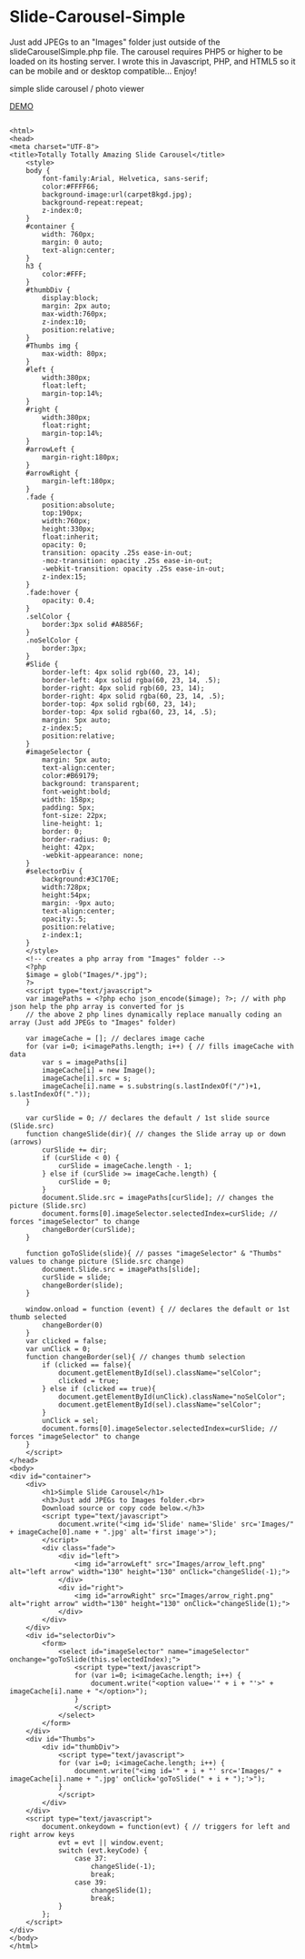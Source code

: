 Slide-Carousel-Simple
=====================

Just add JPEGs to an "Images" folder just outside of the slideCarouselSimple.php file. The carousel requires PHP5 or higher to be loaded on its hosting server. I wrote this in Javascript, PHP, and HTML5 so it can be mobile and or desktop compatible... Enjoy!

simple slide carousel / photo viewer

<a href="http://www.totallytotallyamazing.com/?doaction=code1" target="_blank">DEMO</a>

<link rel="stylesheet" href="http://yandex.st/highlightjs/8.0/styles/default.min.css">
<script src="http://yandex.st/highlightjs/8.0/highlight.min.js"></script>

<script>hljs.initHighlightingOnLoad();</script>

<pre><code>
&lt;html&gt;
&lt;head&gt;
&lt;meta charset="UTF-8"&gt;
&lt;title&gt;Totally Totally Amazing Slide Carousel&lt;/title&gt;
	&lt;style&gt;
	body {
		font-family:Arial, Helvetica, sans-serif;
		color:#FFFF66;
		background-image:url(carpetBkgd.jpg);
		background-repeat:repeat;
		z-index:0;
	}
	#container {
		width: 760px;
    	margin: 0 auto;
		text-align:center;
	}
	h3 {
		color:#FFF;
	}
	#thumbDiv {
		display:block;
		margin: 2px auto;
		max-width:760px;
		z-index:10;
		position:relative;
	}
	#Thumbs img { 
		max-width: 80px;
	}
	#left {
		width:380px;
		float:left;
		margin-top:14%;
	}
	#right {
		width:380px;
		float:right;
		margin-top:14%;
	}
	#arrowLeft {
		margin-right:180px;
	}
	#arrowRight {
		margin-left:180px;
	}
	.fade {
		position:absolute;
		top:190px;
		width:760px;
		height:330px;
		float:inherit;
		opacity: 0;
		transition: opacity .25s ease-in-out;
		-moz-transition: opacity .25s ease-in-out;
		-webkit-transition: opacity .25s ease-in-out;
		z-index:15;
	}
	.fade:hover {
		opacity: 0.4;
	}
	.selColor {
		border:3px solid #A8856F;
	}
	.noSelColor {
		border:3px;
	}
	#Slide {
		border-left: 4px solid rgb(60, 23, 14);
		border-left: 4px solid rgba(60, 23, 14, .5);
		border-right: 4px solid rgb(60, 23, 14);
		border-right: 4px solid rgba(60, 23, 14, .5);
		border-top: 4px solid rgb(60, 23, 14);
		border-top: 4px solid rgba(60, 23, 14, .5);
		margin: 5px auto;
		z-index:5;
		position:relative;
	}
	#imageSelector {
		margin: 5px auto;
		text-align:center;
		color:#B69179;
		background: transparent;
		font-weight:bold;
		width: 158px;
		padding: 5px;
		font-size: 22px;
		line-height: 1;
		border: 0;
		border-radius: 0;
		height: 42px;
		-webkit-appearance: none;
	}
	#selectorDiv {
		background:#3C170E;
		width:728px;
		height:54px;
		margin: -9px auto;
		text-align:center;
		opacity:.5;
		position:relative;
		z-index:1;
	}
	&lt;/style&gt;
	&lt;!-- creates a php array from "Images" folder --&gt;
	&lt;?php
	$image = glob("Images/*.jpg");
	?&gt;
	&lt;script type="text/javascript"&gt;
	var imagePaths = &lt;?php echo json_encode($image); ?&gt;; // with php json help the php array is converted for js
	// the above 2 php lines dynamically replace manually coding an array (Just add JPEGs to "Images" folder)
	
	var imageCache = []; // declares image cache
	for (var i=0; i&lt;imagePaths.length; i++) { // fills imageCache with data
		var s = imagePaths[i]
		imageCache[i] = new Image();
		imageCache[i].src = s;
		imageCache[i].name = s.substring(s.lastIndexOf("/")+1, s.lastIndexOf("."));
	}
    
	var curSlide = 0; // declares the default / 1st slide source (Slide.src)
	function changeSlide(dir){ // changes the Slide array up or down (arrows)
		curSlide += dir;
		if (curSlide &lt; 0) {
			curSlide = imageCache.length - 1;
		} else if (curSlide &gt;= imageCache.length) {
			curSlide = 0;
		}
		document.Slide.src = imagePaths[curSlide]; // changes the picture (Slide.src)
		document.forms[0].imageSelector.selectedIndex=curSlide; // forces "imageSelector" to change
		changeBorder(curSlide);
	}
    
	function goToSlide(slide){ // passes "imageSelector" & "Thumbs" values to change picture (Slide.src change)
		document.Slide.src = imagePaths[slide];
		curSlide = slide;
		changeBorder(slide);
	}
	
	window.onload = function (event) { // declares the default or 1st thumb selected
		changeBorder(0)
	}
	var clicked = false;
	var unClick = 0;
	function changeBorder(sel){ // changes thumb selection
		if (clicked == false){
			document.getElementById(sel).className="selColor";
			clicked = true;
		} else if (clicked == true){
			document.getElementById(unClick).className="noSelColor";
			document.getElementById(sel).className="selColor";
		}
		unClick = sel;
		document.forms[0].imageSelector.selectedIndex=curSlide; // forces "imageSelector" to change
	}
	&lt;/script&gt;
&lt;/head&gt;
&lt;body&gt;
&lt;div id="container"&gt;
	&lt;div&gt;
		&lt;h1&gt;Simple Slide Carousel&lt;/h1&gt;
		&lt;h3&gt;Just add JPEGs to Images folder.&lt;br&gt;
		Download source or copy code below.&lt;/h3&gt;
		&lt;script type="text/javascript"&gt;
			document.write("&lt;img id='Slide' name='Slide' src='Images/" + imageCache[0].name + ".jpg' alt='first image'&gt;");
		&lt;/script&gt;
		&lt;div class="fade"&gt;
			&lt;div id="left"&gt;
				&lt;img id="arrowLeft" src="Images/arrow_left.png" alt="left arrow" width="130" height="130" onClick="changeSlide(-1);"&gt;
			&lt;/div&gt;
			&lt;div id="right"&gt;
				&lt;img id="arrowRight" src="Images/arrow_right.png" alt="right arrow" width="130" height="130" onClick="changeSlide(1);"&gt;
			&lt;/div&gt;
		&lt;/div&gt;
	&lt;/div&gt;
	&lt;div id="selectorDiv"&gt;
		&lt;form&gt;
			&lt;select id="imageSelector" name="imageSelector" onchange="goToSlide(this.selectedIndex);"&gt;
				&lt;script type="text/javascript"&gt;
				for (var i=0; i&lt;imageCache.length; i++) {
					document.write("&lt;option value='" + i + "'&gt;" + imageCache[i].name + "&lt;/option&gt;");
				}
				&lt;/script&gt;
			&lt;/select&gt;
		&lt;/form&gt;
	&lt;/div&gt;
	&lt;div id="Thumbs"&gt;
		&lt;div id="thumbDiv"&gt;
			&lt;script type="text/javascript"&gt;
			for (var i=0; i&lt;imageCache.length; i++) {
				document.write("&lt;img id='" + i + "' src='Images/" + imageCache[i].name + ".jpg' onClick='goToSlide(" + i + ");'&gt;");
			}
			&lt;/script&gt;
		&lt;/div&gt;
	&lt;/div&gt;
	&lt;script type="text/javascript"&gt;
		document.onkeydown = function(evt) { // triggers for left and right arrow keys
			evt = evt || window.event;
			switch (evt.keyCode) {
				case 37:
					changeSlide(-1);
					break;
				case 39:
					changeSlide(1);
					break;
			}
		};
	&lt;/script&gt;
&lt;/div&gt;
&lt;/body&gt;
&lt;/html&gt;</code></pre>
